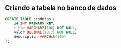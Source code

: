 ## Criando a tabela no banco de dados

```sql
CREATE TABLE produtos (
    id INT PRIMARY KEY,
    title VARCHAR2(100) NOT NULL,
    valor DECIMAL(10,2) NOT NULL,
    description VARCHAR(100)
);
